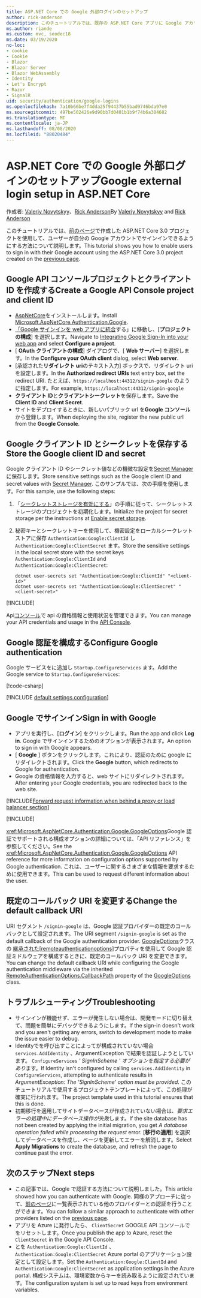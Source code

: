 ```yaml
---
title: ASP.NET Core での Google 外部ログインのセットアップ
author: rick-anderson
description: このチュートリアルでは、既存の ASP.NET Core アプリに Google アカウントユーザー認証を統合する方法について説明します。
ms.author: riande
ms.custom: mvc, seodec18
ms.date: 03/19/2020
no-loc:
- cookie
- Cookie
- Blazor
- Blazor Server
- Blazor WebAssembly
- Identity
- Let's Encrypt
- Razor
- SignalR
uid: security/authentication/google-logins
ms.openlocfilehash: 7a10b66be7f4dda25f94437b55bad9746bda97e0
ms.sourcegitcommit: 497be502426e9d90bb7d0401b1b9f74b6a384682
ms.translationtype: MT
ms.contentlocale: ja-JP
ms.lasthandoff: 08/08/2020
ms.locfileid: "88020484"
---
```

# <a name="google-external-login-setup-in-aspnet-core"></a><span data-ttu-id="cdd9b-103">ASP.NET Core での Google 外部ログインのセットアップ</span><span class="sxs-lookup"><span data-stu-id="cdd9b-103">Google external login setup in ASP.NET Core</span></span>

<span data-ttu-id="cdd9b-104">作成者: [Valeriy Novytskyy](https://github.com/01binary)、[Rick Anderson](https://twitter.com/RickAndMSFT)</span><span class="sxs-lookup"><span data-stu-id="cdd9b-104">By [Valeriy Novytskyy](https://github.com/01binary) and [Rick Anderson](https://twitter.com/RickAndMSFT)</span></span>

<span data-ttu-id="cdd9b-105">このチュートリアルでは、[前のページ](xref:security/authentication/social/index)で作成した ASP.NET Core 3.0 プロジェクトを使用して、ユーザーが自分の Google アカウントでサインインできるようにする方法について説明します。</span><span class="sxs-lookup"><span data-stu-id="cdd9b-105">This tutorial shows you how to enable users to sign in with their Google account using the ASP.NET Core 3.0 project created on the [previous page](xref:security/authentication/social/index).</span></span>

## <a name="create-a-google-api-console-project-and-client-id"></a><span data-ttu-id="cdd9b-106">Google API コンソールプロジェクトとクライアント ID を作成する</span><span class="sxs-lookup"><span data-stu-id="cdd9b-106">Create a Google API Console project and client ID</span></span>

* <span data-ttu-id="cdd9b-107">[AspNetCore](https://www.nuget.org/packages/Microsoft.AspNetCore.Authentication.Google)をインストールします。</span><span class="sxs-lookup"><span data-stu-id="cdd9b-107">Install [Microsoft.AspNetCore.Authentication.Google](https://www.nuget.org/packages/Microsoft.AspNetCore.Authentication.Google).</span></span>
* <span data-ttu-id="cdd9b-108">[「Google サインインを web アプリに統合](https://developers.google.com/identity/sign-in/web/sign-in)する」に移動し、[**プロジェクトの構成**] を選択します。</span><span class="sxs-lookup"><span data-stu-id="cdd9b-108">Navigate to [Integrating Google Sign-In into your web app](https://developers.google.com/identity/sign-in/web/sign-in) and select **Configure a project**.</span></span>
* <span data-ttu-id="cdd9b-109">[ **OAuth クライアントの構成**] ダイアログで、[ **Web サーバー**] を選択します。</span><span class="sxs-lookup"><span data-stu-id="cdd9b-109">In the **Configure your OAuth client** dialog, select **Web server**.</span></span>
* <span data-ttu-id="cdd9b-110">[承認された**リダイレクト uri**のテキスト入力] ボックスで、リダイレクト uri を設定します。</span><span class="sxs-lookup"><span data-stu-id="cdd9b-110">In the **Authorized redirect URIs** text entry box, set the redirect URI.</span></span> <span data-ttu-id="cdd9b-111">たとえば、`https://localhost:44312/signin-google` のように指定します。</span><span class="sxs-lookup"><span data-stu-id="cdd9b-111">For example, `https://localhost:44312/signin-google`</span></span>
* <span data-ttu-id="cdd9b-112">**クライアント ID**と**クライアントシークレット**を保存します。</span><span class="sxs-lookup"><span data-stu-id="cdd9b-112">Save the **Client ID** and **Client Secret**.</span></span>
* <span data-ttu-id="cdd9b-113">サイトをデプロイするときに、新しいパブリック url を**Google コンソール**から登録します。</span><span class="sxs-lookup"><span data-stu-id="cdd9b-113">When deploying the site, register the new public url from the **Google Console**.</span></span>

## <a name="store-the-google-client-id-and-secret"></a><span data-ttu-id="cdd9b-114">Google クライアント ID とシークレットを保存する</span><span class="sxs-lookup"><span data-stu-id="cdd9b-114">Store the Google client ID and secret</span></span>

<span data-ttu-id="cdd9b-115">Google クライアント ID やシークレット値などの機微な設定を[Secret Manager](xref:security/app-secrets)に保存します。</span><span class="sxs-lookup"><span data-stu-id="cdd9b-115">Store sensitive settings such as the Google client ID and secret values with [Secret Manager](xref:security/app-secrets).</span></span> <span data-ttu-id="cdd9b-116">このサンプルでは、次の手順を使用します。</span><span class="sxs-lookup"><span data-stu-id="cdd9b-116">For this sample, use the following steps:</span></span>

1. <span data-ttu-id="cdd9b-117">「[シークレットストレージを有効にする](xref:security/app-secrets#enable-secret-storage)」の手順に従って、シークレットストレージのプロジェクトを初期化します。</span><span class="sxs-lookup"><span data-stu-id="cdd9b-117">Initialize the project for secret storage per the instructions at [Enable secret storage](xref:security/app-secrets#enable-secret-storage).</span></span>
1. <span data-ttu-id="cdd9b-118">秘密キーとシークレットキーを使用して、機密設定をローカルシークレットストアに保存 `Authentication:Google:ClientId` し `Authentication:Google:ClientSecret` ます。</span><span class="sxs-lookup"><span data-stu-id="cdd9b-118">Store the sensitive settings in the local secret store with the secret keys `Authentication:Google:ClientId` and `Authentication:Google:ClientSecret`:</span></span>

    ```dotnetcli
    dotnet user-secrets set "Authentication:Google:ClientId" "<client-id>"
    dotnet user-secrets set "Authentication:Google:ClientSecret" "<client-secret>"
    ```

[!INCLUDE[](~/includes/environmentVarableColon.md)]

<span data-ttu-id="cdd9b-119">Api[コンソール](https://console.developers.google.com/apis/dashboard)で api の資格情報と使用状況を管理できます。</span><span class="sxs-lookup"><span data-stu-id="cdd9b-119">You can manage your API credentials and usage in the [API Console](https://console.developers.google.com/apis/dashboard).</span></span>

## <a name="configure-google-authentication"></a><span data-ttu-id="cdd9b-120">Google 認証を構成する</span><span class="sxs-lookup"><span data-stu-id="cdd9b-120">Configure Google authentication</span></span>

<span data-ttu-id="cdd9b-121">Google サービスをに追加し `Startup.ConfigureServices` ます。</span><span class="sxs-lookup"><span data-stu-id="cdd9b-121">Add the Google service to `Startup.ConfigureServices`:</span></span>

[!code-csharp[](~/security/authentication/social/social-code/3.x/StartupGoogle3x.cs?highlight=11-19)]

[!INCLUDE [default settings configuration](includes/default-settings2-2.md)]

## <a name="sign-in-with-google"></a><span data-ttu-id="cdd9b-122">Google でサインイン</span><span class="sxs-lookup"><span data-stu-id="cdd9b-122">Sign in with Google</span></span>

* <span data-ttu-id="cdd9b-123">アプリを実行し、[**ログイン**] をクリックします。</span><span class="sxs-lookup"><span data-stu-id="cdd9b-123">Run the app and click **Log in**.</span></span> <span data-ttu-id="cdd9b-124">Google でサインインするためのオプションが表示されます。</span><span class="sxs-lookup"><span data-stu-id="cdd9b-124">An option to sign in with Google appears.</span></span>
* <span data-ttu-id="cdd9b-125">[ **Google** ] ボタンをクリックします。これにより、認証のために google にリダイレクトされます。</span><span class="sxs-lookup"><span data-stu-id="cdd9b-125">Click the **Google** button, which redirects to Google for authentication.</span></span>
* <span data-ttu-id="cdd9b-126">Google の資格情報を入力すると、web サイトにリダイレクトされます。</span><span class="sxs-lookup"><span data-stu-id="cdd9b-126">After entering your Google credentials, you are redirected back to the web site.</span></span>

[!INCLUDE[Forward request information when behind a proxy or load balancer section](includes/forwarded-headers-middleware.md)]

[!INCLUDE[](includes/chain-auth-providers.md)]

<span data-ttu-id="cdd9b-127"><xref:Microsoft.AspNetCore.Authentication.Google.GoogleOptions>Google 認証でサポートされる構成オプションの詳細については、「API リファレンス」を参照してください。</span><span class="sxs-lookup"><span data-stu-id="cdd9b-127">See the <xref:Microsoft.AspNetCore.Authentication.Google.GoogleOptions> API reference for more information on configuration options supported by Google authentication.</span></span> <span data-ttu-id="cdd9b-128">これは、ユーザーに関するさまざまな情報を要求するために使用できます。</span><span class="sxs-lookup"><span data-stu-id="cdd9b-128">This can be used to request different information about the user.</span></span>

## <a name="change-the-default-callback-uri"></a><span data-ttu-id="cdd9b-129">既定のコールバック URI を変更する</span><span class="sxs-lookup"><span data-stu-id="cdd9b-129">Change the default callback URI</span></span>

<span data-ttu-id="cdd9b-130">URI セグメント `/signin-google` は、Google 認証プロバイダーの既定のコールバックとして設定されます。</span><span class="sxs-lookup"><span data-stu-id="cdd9b-130">The URI segment `/signin-google` is set as the default callback of the Google authentication provider.</span></span> <span data-ttu-id="cdd9b-131">[GoogleOptions](/dotnet/api/microsoft.aspnetcore.authentication.google.googleoptions)クラスの [継承された[remoteauthenticationoptions]](/dotnet/api/microsoft.aspnetcore.authentication.remoteauthenticationoptions.callbackpath)プロパティを使用して Google 認証ミドルウェアを構成するときに、既定のコールバック URI を変更できます。</span><span class="sxs-lookup"><span data-stu-id="cdd9b-131">You can change the default callback URI while configuring the Google authentication middleware via the inherited [RemoteAuthenticationOptions.CallbackPath](/dotnet/api/microsoft.aspnetcore.authentication.remoteauthenticationoptions.callbackpath) property of the [GoogleOptions](/dotnet/api/microsoft.aspnetcore.authentication.google.googleoptions) class.</span></span>

## <a name="troubleshooting"></a><span data-ttu-id="cdd9b-132">トラブルシューティング</span><span class="sxs-lookup"><span data-stu-id="cdd9b-132">Troubleshooting</span></span>

* <span data-ttu-id="cdd9b-133">サインインが機能せず、エラーが発生しない場合は、開発モードに切り替えて、問題を簡単にデバッグできるようにします。</span><span class="sxs-lookup"><span data-stu-id="cdd9b-133">If the sign-in doesn't work and you aren't getting any errors, switch to development mode to make the issue easier to debug.</span></span>
* <span data-ttu-id="cdd9b-134">Identityでを呼び出すことによってが構成されていない場合 `services.AddIdentity` 、ArgumentException で結果を認証しようとしています。 `ConfigureServices` *' SignInScheme ' オプションを指定する必要があり*ます。</span><span class="sxs-lookup"><span data-stu-id="cdd9b-134">If Identity isn't configured by calling `services.AddIdentity` in `ConfigureServices`, attempting to authenticate results in *ArgumentException: The 'SignInScheme' option must be provided*.</span></span> <span data-ttu-id="cdd9b-135">このチュートリアルで使用するプロジェクトテンプレートによって、この処理が確実に行われます。</span><span class="sxs-lookup"><span data-stu-id="cdd9b-135">The project template used in this tutorial ensures that this is done.</span></span>
* <span data-ttu-id="cdd9b-136">初期移行を適用してサイトデータベースが作成されていない場合は、*要求エラーの処理中にデータベース操作が失敗*します。</span><span class="sxs-lookup"><span data-stu-id="cdd9b-136">If the site database has not been created by applying the initial migration, you get *A database operation failed while processing the request* error.</span></span> <span data-ttu-id="cdd9b-137">[**移行の適用**] を選択してデータベースを作成し、ページを更新してエラーを解消します。</span><span class="sxs-lookup"><span data-stu-id="cdd9b-137">Select **Apply Migrations** to create the database, and refresh the page to continue past the error.</span></span>

## <a name="next-steps"></a><span data-ttu-id="cdd9b-138">次のステップ</span><span class="sxs-lookup"><span data-stu-id="cdd9b-138">Next steps</span></span>

* <span data-ttu-id="cdd9b-139">この記事では、Google で認証する方法について説明しました。</span><span class="sxs-lookup"><span data-stu-id="cdd9b-139">This article showed how you can authenticate with Google.</span></span> <span data-ttu-id="cdd9b-140">同様のアプローチに従って、[前のページ](xref:security/authentication/social/index)に一覧表示されている他のプロバイダーとの認証を行うことができます。</span><span class="sxs-lookup"><span data-stu-id="cdd9b-140">You can follow a similar approach to authenticate with other providers listed on the [previous page](xref:security/authentication/social/index).</span></span>
* <span data-ttu-id="cdd9b-141">アプリを Azure に発行したら、 `ClientSecret` GOOGLE API コンソールでをリセットします。</span><span class="sxs-lookup"><span data-stu-id="cdd9b-141">Once you publish the app to Azure, reset the `ClientSecret` in the Google API Console.</span></span>
* <span data-ttu-id="cdd9b-142">とを `Authentication:Google:ClientId` 、 `Authentication:Google:ClientSecret` Azure portal のアプリケーション設定として設定します。</span><span class="sxs-lookup"><span data-stu-id="cdd9b-142">Set the `Authentication:Google:ClientId` and `Authentication:Google:ClientSecret` as application settings in the Azure portal.</span></span> <span data-ttu-id="cdd9b-143">構成システムは、環境変数からキーを読み取るように設定されています。</span><span class="sxs-lookup"><span data-stu-id="cdd9b-143">The configuration system is set up to read keys from environment variables.</span></span>
